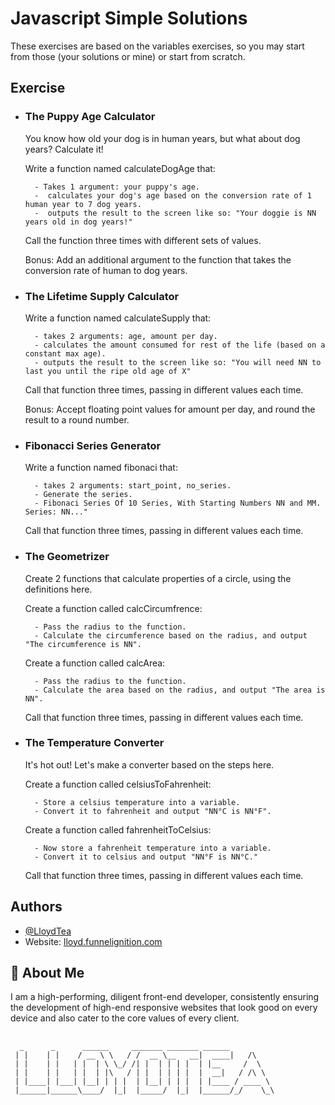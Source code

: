 # Javascript Simple Solutions

These exercises are based on the variables exercises, so you may start from those (your solutions or mine) or start from scratch.

## Exercise

- ### The Puppy Age Calculator

  You know how old your dog is in human years, but what about dog years? Calculate it!

  Write a function named calculateDogAge that:

        - Takes 1 argument: your puppy's age.
        -  calculates your dog's age based on the conversion rate of 1 human year to 7 dog years.
        -  outputs the result to the screen like so: "Your doggie is NN years old in dog years!"

  Call the function three times with different sets of values.

  Bonus: Add an additional argument to the function that takes the conversion rate of human to dog years.

- ### The Lifetime Supply Calculator

  Write a function named calculateSupply that:

        - takes 2 arguments: age, amount per day.
        - calculates the amount consumed for rest of the life (based on a constant max age).
        - outputs the result to the screen like so: "You will need NN to last you until the ripe old age of X"

  Call that function three times, passing in different values each time.

  Bonus: Accept floating point values for amount per day, and round the result to a round number.

- ### Fibonacci Series Generator

  Write a function named fibonaci that:

        - takes 2 arguments: start_point, no_series.
        - Generate the series.
        - Fibonaci Series Of 10 Series, With Starting Numbers NN and MM. Series: NN..."

  Call that function three times, passing in different values each time.

- ### The Geometrizer

  Create 2 functions that calculate properties of a circle, using the definitions here.

  Create a function called calcCircumfrence:

        - Pass the radius to the function.
        - Calculate the circumference based on the radius, and output "The circumference is NN".

  Create a function called calcArea:

        - Pass the radius to the function.
        - Calculate the area based on the radius, and output "The area is NN".

  Call that function three times, passing in different values each time.

- ### The Temperature Converter

  It's hot out! Let's make a converter based on the steps here.

  Create a function called celsiusToFahrenheit:

        - Store a celsius temperature into a variable.
        - Convert it to fahrenheit and output "NN°C is NN°F".

  Create a function called fahrenheitToCelsius:

        - Now store a fahrenheit temperature into a variable.
        - Convert it to celsius and output "NN°F is NN°C."

  Call that function three times, passing in different values each time.

## Authors

- [@LloydTea](https://github.com/LloydTea)
- Website: [lloyd.funnelignition.com](https://lloyd.funnelignition.com/)

## 🚀 About Me

I am a high-performing, diligent front-end developer, consistently ensuring the development of high-end responsive websites that look good on every device and also cater to the core values of every client.

##

      _      _      ______     _______ _______ ______
     | |    | |    / __ \ \   / /  __ \__   __|  ____|   /\
     | |    | |   | |  | \ \_/ /| |  | | | |  | |__     /  \
     | |    | |   | |  | |\   / | |  | | | |  |  __|   / /\ \
     | |____| |___| |__| | | |  | |__| | | |  | |____ / ____ \
     |______|______\____/  |_|  |_____/  |_|  |______/_/    \_\
